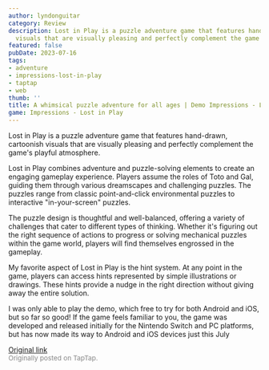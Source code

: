 ```yaml
---
author: lyndonguitar
category: Review
description: Lost in Play is a puzzle adventure game that features hand-drawn, cartoonish
  visuals that are visually pleasing and perfectly complement the game's playful atmosphere.
featured: false
pubDate: 2023-07-16
tags:
- adventure
- impressions-lost-in-play
- taptap
- web
thumb: ''
title: A whimsical puzzle adventure for all ages | Demo Impressions - Lost in Play
game: Impressions - Lost in Play
---
```

Lost in Play is a puzzle adventure game that features hand-drawn, cartoonish visuals that are visually pleasing and perfectly complement the game's playful atmosphere.

Lost in Play combines adventure and puzzle-solving elements to create an engaging gameplay experience. Players assume the roles of Toto and Gal, guiding them through various dreamscapes and challenging puzzles. The puzzles range from classic point-and-click environmental puzzles to interactive "in-your-screen" puzzles.

The puzzle design is thoughtful and well-balanced, offering a variety of challenges that cater to different types of thinking. Whether it's figuring out the right sequence of actions to progress or solving mechanical puzzles within the game world, players will find themselves engrossed in the gameplay.

My favorite aspect of Lost in Play is the hint system. At any point in the game, players can access hints represented by simple illustrations or drawings. These hints provide a nudge in the right direction without giving away the entire solution.

I was only able to play the demo, which free to try for both Android and iOS, but so far so good! If the game feels familiar to you, the game was developed and released initially for the Nintendo Switch and PC platforms, but has now made its way to Android and iOS devices just this July

[Original link](https://m.taptap.io/post/6008537?share_id=1f5cc449ee22&utm_medium=share&utm_source=discord)<br><span style="font-size: 0.95em; color: #888;">Originally posted on TapTap.</span>